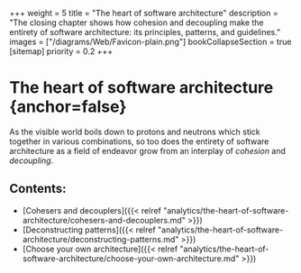 +++
weight = 5
title = "The heart of software architecture"
description = "The closing chapter shows how cohesion and decoupling make the entirety of software architecture: its principles, patterns, and guidelines."
images = ["/diagrams/Web/Favicon-plain.png"]
bookCollapseSection = true
[sitemap]
  priority = 0.2
+++

# The heart of software architecture {anchor=false}

As the visible world boils down to protons and neutrons which stick together in various combinations, so too does the entirety of software architecture as a field of endeavor grow from an interplay of *cohesion* and *decoupling*\.

## Contents:

<nav>

- [Cohesers and decouplers]({{< relref "analytics/the-heart-of-software-architecture/cohesers-and-decouplers.md" >}})
- [Deconstructing patterns]({{< relref "analytics/the-heart-of-software-architecture/deconstructing-patterns.md" >}})
- [Choose your own architecture]({{< relref "analytics/the-heart-of-software-architecture/choose-your-own-architecture.md" >}})

</nav>